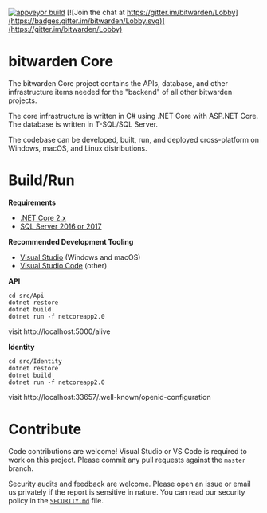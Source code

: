 [![appveyor build](https://ci.appveyor.com/api/projects/status/github/bitwarden/core?branch=master&svg=true)](https://ci.appveyor.com/project/bitwarden/core/branch/master)
[![Join the chat at https://gitter.im/bitwarden/Lobby](https://badges.gitter.im/bitwarden/Lobby.svg)](https://gitter.im/bitwarden/Lobby)

# bitwarden Core

The bitwarden Core project contains the APIs, database, and other infrastructure items needed for the "backend" of all other bitwarden projects.

The core infrastructure is written in C# using .NET Core with ASP.NET Core. The database is written in T-SQL/SQL Server.

The codebase can be developed, built, run, and deployed cross-platform on Windows, macOS, and Linux distributions.

# Build/Run

**Requirements**

- [.NET Core 2.x](https://www.microsoft.com/net/download/core)
- [SQL Server 2016 or 2017](https://docs.microsoft.com/en-us/sql/index)

**Recommended Development Tooling**

- [Visual Studio](https://www.visualstudio.com/vs/) (Windows and macOS)
- [Visual Studio Code](https://code.visualstudio.com/) (other)

**API**

```
cd src/Api
dotnet restore
dotnet build
dotnet run -f netcoreapp2.0
```

visit http://localhost:5000/alive

**Identity**

```
cd src/Identity
dotnet restore
dotnet build
dotnet run -f netcoreapp2.0
```

visit http://localhost:33657/.well-known/openid-configuration

# Contribute

Code contributions are welcome! Visual Studio or VS Code is required to work on this project. Please commit any pull requests against the `master` branch.

Security audits and feedback are welcome. Please open an issue or email us privately if the report is sensitive in nature. You can read our security policy in the [`SECURITY.md`](SECURITY.md) file.
